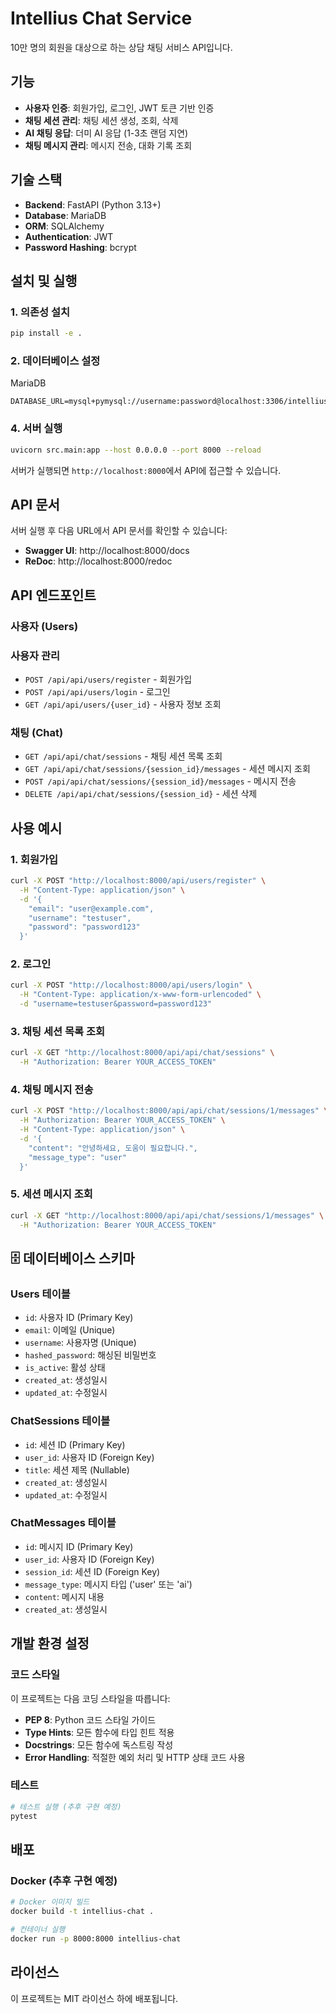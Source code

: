 # Intellius Chat Service

10만 명의 회원을 대상으로 하는 상담 채팅 서비스 API입니다.

## 기능

- **사용자 인증**: 회원가입, 로그인, JWT 토큰 기반 인증
- **채팅 세션 관리**: 채팅 세션 생성, 조회, 삭제
- **AI 채팅 응답**: 더미 AI 응답 (1-3초 랜덤 지연)
- **채팅 메시지 관리**: 메시지 전송, 대화 기록 조회

## 기술 스택

- **Backend**: FastAPI (Python 3.13+)
- **Database**: MariaDB
- **ORM**: SQLAlchemy
- **Authentication**: JWT
- **Password Hashing**: bcrypt

## 설치 및 실행

### 1. 의존성 설치

```bash
pip install -e .
```

### 2. 데이터베이스 설정

MariaDB

```
DATABASE_URL=mysql+pymysql://username:password@localhost:3306/intellius_chat
```

### 4. 서버 실행
```bash
uvicorn src.main:app --host 0.0.0.0 --port 8000 --reload
```

서버가 실행되면 `http://localhost:8000`에서 API에 접근할 수 있습니다.

## API 문서

서버 실행 후 다음 URL에서 API 문서를 확인할 수 있습니다:

- **Swagger UI**: http://localhost:8000/docs
- **ReDoc**: http://localhost:8000/redoc

## API 엔드포인트


### 사용자 (Users)

### 사용자 관리
- `POST /api/api/users/register` - 회원가입
- `POST /api/api/users/login` - 로그인
- `GET /api/api/users/{user_id}` - 사용자 정보 조회

### 채팅 (Chat)

- `GET /api/api/chat/sessions` - 채팅 세션 목록 조회
- `GET /api/api/chat/sessions/{session_id}/messages` - 세션 메시지 조회
- `POST /api/api/chat/sessions/{session_id}/messages` - 메시지 전송
- `DELETE /api/api/chat/sessions/{session_id}` - 세션 삭제

## 사용 예시

### 1. 회원가입

```bash
curl -X POST "http://localhost:8000/api/users/register" \
  -H "Content-Type: application/json" \
  -d '{
    "email": "user@example.com",
    "username": "testuser",
    "password": "password123"
  }'
```

### 2. 로그인

```bash
curl -X POST "http://localhost:8000/api/users/login" \
  -H "Content-Type: application/x-www-form-urlencoded" \
  -d "username=testuser&password=password123"
```
### 3. 채팅 세션 목록 조회

```bash
curl -X GET "http://localhost:8000/api/api/chat/sessions" \
  -H "Authorization: Bearer YOUR_ACCESS_TOKEN"
```
### 4. 채팅 메시지 전송

```bash
curl -X POST "http://localhost:8000/api/api/chat/sessions/1/messages" \
  -H "Authorization: Bearer YOUR_ACCESS_TOKEN" \
  -H "Content-Type: application/json" \
  -d '{
    "content": "안녕하세요, 도움이 필요합니다.",
    "message_type": "user"
  }'
```
### 5. 세션 메시지 조회

```bash
curl -X GET "http://localhost:8000/api/api/chat/sessions/1/messages" \
  -H "Authorization: Bearer YOUR_ACCESS_TOKEN"
```

## 🗄️ 데이터베이스 스키마

### Users 테이블
- `id`: 사용자 ID (Primary Key)
- `email`: 이메일 (Unique)
- `username`: 사용자명 (Unique)
- `hashed_password`: 해싱된 비밀번호
- `is_active`: 활성 상태
- `created_at`: 생성일시
- `updated_at`: 수정일시

### ChatSessions 테이블
- `id`: 세션 ID (Primary Key)
- `user_id`: 사용자 ID (Foreign Key)
- `title`: 세션 제목 (Nullable)
- `created_at`: 생성일시
- `updated_at`: 수정일시

### ChatMessages 테이블
- `id`: 메시지 ID (Primary Key)
- `user_id`: 사용자 ID (Foreign Key)
- `session_id`: 세션 ID (Foreign Key)
- `message_type`: 메시지 타입 ('user' 또는 'ai')
- `content`: 메시지 내용
- `created_at`: 생성일시
## 개발 환경 설정

### 코드 스타일

이 프로젝트는 다음 코딩 스타일을 따릅니다:

- **PEP 8**: Python 코드 스타일 가이드
- **Type Hints**: 모든 함수에 타입 힌트 적용
- **Docstrings**: 모든 함수에 독스트링 작성
- **Error Handling**: 적절한 예외 처리 및 HTTP 상태 코드 사용

### 테스트

```bash
# 테스트 실행 (추후 구현 예정)
pytest
```

## 배포

### Docker (추후 구현 예정)

```bash
# Docker 이미지 빌드
docker build -t intellius-chat .

# 컨테이너 실행
docker run -p 8000:8000 intellius-chat
```

## 라이선스

이 프로젝트는 MIT 라이선스 하에 배포됩니다.
